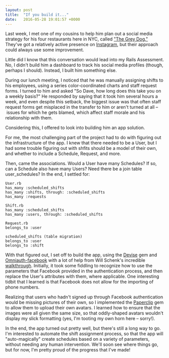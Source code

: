```yaml
---
layout: post
title:  "If you build it..."
date:   2016-05-28 19:01:57 +0000
---
```


Last week, I met one of my cousins to help him plan out a social media strategy for his four restaurants here in NYC, called ["The Grey Dog."](https://thegreydog.com/) They've got a relatively active presence on [Instagram](https://www.instagram.com/thegreydognyc/), but their approach could always use some improvement.

Little did I know that this conversation would lead into my Rails Assessment. No, I didn't build him a dashboard to track his social media profiles (though, perhaps I should). Instead, I built him something else.

During our lunch meeting, I noticed that he was manually assigning shifts to his employees, using a series color-coordinated charts and staff request forms. I turned to him and asked "So Dave, how long does this take you on a weekly basis?" He responded by saying that it took him several hours a week, and even despite this setback, the biggest issue was that often staff request forms get misplaced in the transfer to him or aren't turned at all – issues for which he gets blamed, which affect staff morale and his relationship with them.

Considering this, I offered to look into building him an app solution.

For me, the most challenging part of the project had to do with figuring out the infrastructure of the app. I knew that there needed to be a User, but I had some trouble figuring out with shfits should be a model of their own, and whether to include a Schedule, Request, and more. 

Then, came the associations. Would a User have many Schedules? If so, can a Schedule also have many Users? Need there be a join table user_schedules? In the end, I settled for:

```
User.rb
has_many :scheduled_shifts
has_many :shifts, through: :scheduled_shifts
has_many :requests

Shift.rb
has_many :scheduled_shifts
has_many :users, through: :scheduled_shifts

Request.rb
belongs_to :user

scheduled_shifts (table migration)
belongs_to :user
belongs_to :shift
```

With that figured out, I set off to build the app, using the [Devise](https://github.com/plataformatec/devise) gem and [Omniauth-facebook](https://github.com/mkdynamic/omniauth-facebook) with a lot of help from Will Schenk's incredible [walkthrough](http://willschenk.com/setting-up-devise-with-twitter-and-facebook-and-other-omniauth-schemes-without-email-addresses/). Initially, it took some fiddling to recognize how to use the parameters that Facebook provided in the authentication process, and then replace the User's attributes with them, where applicable. One interesting tidbit that I learned is that Facebook does not allow for the importing of phone numbers.

Realizing that users who hadn't signed up through Facebook authentication would be missing pictures of their own, so I implemented the [Paperclip](https://github.com/thoughtbot/paperclip) gem to allow them to upload their own avatars. I learned how to ensure that the images were all given the same size, so that oddly-shaped avatars wouldn't display my slick formatting (yes, I'm tooting my own horn here – sorry!).

In the end, the app turned out pretty well, but there's still a long way to go. I'm interested to automate the shift assignment process, so that the app will "auto-magically" create schedules based on a variety of parameters, without needing any human intervention. We'll soon see where things go, but for now, I'm pretty proud of the progress that I've made!

